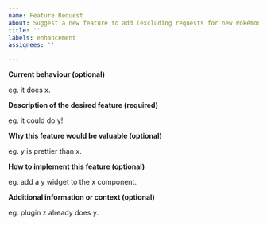 ```yaml
---
name: Feature Request
about: Suggest a new feature to add (excluding requests for new Pokémon)
title: ''
labels: enhancement
assignees: ''

---
```


**Current behaviour (optional)**

eg. it does x.

**Description of the desired feature (required)**

eg. it could do y!

**Why this feature would be valuable (optional)**

eg. y is prettier than x.

**How to implement this feature (optional)**

eg. add a y widget to the x component.

**Additional information or context (optional)**

eg. plugin z already does y.